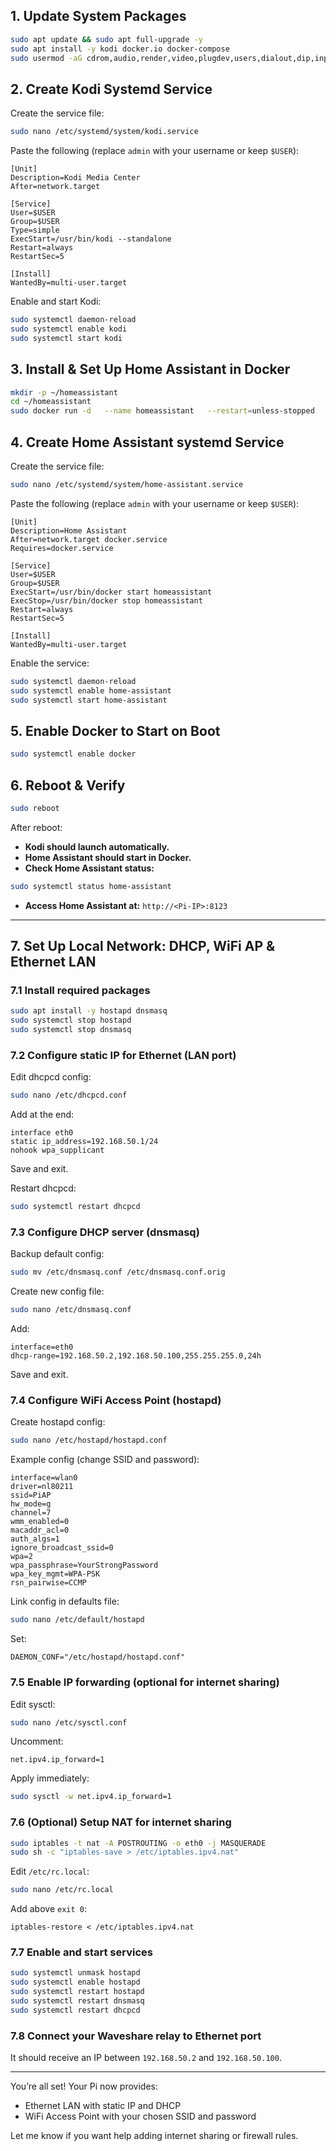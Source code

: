 ## **1. Update System Packages**

```bash
sudo apt update && sudo apt full-upgrade -y
sudo apt install -y kodi docker.io docker-compose
sudo usermod -aG cdrom,audio,render,video,plugdev,users,dialout,dip,input $USER
```

## **2. Create Kodi Systemd Service**

Create the service file:

```bash
sudo nano /etc/systemd/system/kodi.service
```

Paste the following (replace `admin` with your username or keep `$USER`):

```
[Unit]
Description=Kodi Media Center
After=network.target

[Service]
User=$USER
Group=$USER
Type=simple
ExecStart=/usr/bin/kodi --standalone
Restart=always
RestartSec=5

[Install]
WantedBy=multi-user.target
```

Enable and start Kodi:

```bash
sudo systemctl daemon-reload
sudo systemctl enable kodi
sudo systemctl start kodi
```

## **3. Install & Set Up Home Assistant in Docker**

```bash
mkdir -p ~/homeassistant
cd ~/homeassistant
sudo docker run -d   --name homeassistant   --restart=unless-stopped   --privileged   -v ~/homeassistant:/config   --network=host   ghcr.io/home-assistant/home-assistant:stable
```

## **4. Create Home Assistant systemd Service**

Create the service file:

```bash
sudo nano /etc/systemd/system/home-assistant.service
```

Paste the following (replace `admin` with your username or keep `$USER`):

```
[Unit]
Description=Home Assistant
After=network.target docker.service
Requires=docker.service

[Service]
User=$USER
Group=$USER
ExecStart=/usr/bin/docker start homeassistant
ExecStop=/usr/bin/docker stop homeassistant
Restart=always
RestartSec=5

[Install]
WantedBy=multi-user.target
```

Enable the service:

```bash
sudo systemctl daemon-reload
sudo systemctl enable home-assistant
sudo systemctl start home-assistant
```

## **5. Enable Docker to Start on Boot**

```bash
sudo systemctl enable docker
```

## **6. Reboot & Verify**

```bash
sudo reboot
```

After reboot:

- **Kodi should launch automatically.**  
- **Home Assistant should start in Docker.**  
- **Check Home Assistant status:**

```bash
sudo systemctl status home-assistant
```

- **Access Home Assistant at:** `http://<Pi-IP>:8123`

---

## **7. Set Up Local Network: DHCP, WiFi AP & Ethernet LAN**

### 7.1 Install required packages

```bash
sudo apt install -y hostapd dnsmasq
sudo systemctl stop hostapd
sudo systemctl stop dnsmasq
```

### 7.2 Configure static IP for Ethernet (LAN port)

Edit dhcpcd config:

```bash
sudo nano /etc/dhcpcd.conf
```

Add at the end:

```
interface eth0
static ip_address=192.168.50.1/24
nohook wpa_supplicant
```

Save and exit.

Restart dhcpcd:

```bash
sudo systemctl restart dhcpcd
```

### 7.3 Configure DHCP server (dnsmasq)

Backup default config:

```bash
sudo mv /etc/dnsmasq.conf /etc/dnsmasq.conf.orig
```

Create new config file:

```bash
sudo nano /etc/dnsmasq.conf
```

Add:

```
interface=eth0
dhcp-range=192.168.50.2,192.168.50.100,255.255.255.0,24h
```

Save and exit.

### 7.4 Configure WiFi Access Point (hostapd)

Create hostapd config:

```bash
sudo nano /etc/hostapd/hostapd.conf
```

Example config (change SSID and password):

```
interface=wlan0
driver=nl80211
ssid=PiAP
hw_mode=g
channel=7
wmm_enabled=0
macaddr_acl=0
auth_algs=1
ignore_broadcast_ssid=0
wpa=2
wpa_passphrase=YourStrongPassword
wpa_key_mgmt=WPA-PSK
rsn_pairwise=CCMP
```

Link config in defaults file:

```bash
sudo nano /etc/default/hostapd
```

Set:

```
DAEMON_CONF="/etc/hostapd/hostapd.conf"
```

### 7.5 Enable IP forwarding (optional for internet sharing)

Edit sysctl:

```bash
sudo nano /etc/sysctl.conf
```

Uncomment:

```
net.ipv4.ip_forward=1
```

Apply immediately:

```bash
sudo sysctl -w net.ipv4.ip_forward=1
```

### 7.6 (Optional) Setup NAT for internet sharing

```bash
sudo iptables -t nat -A POSTROUTING -o eth0 -j MASQUERADE
sudo sh -c "iptables-save > /etc/iptables.ipv4.nat"
```

Edit `/etc/rc.local`:

```bash
sudo nano /etc/rc.local
```

Add above `exit 0`:

```
iptables-restore < /etc/iptables.ipv4.nat
```

### 7.7 Enable and start services

```bash
sudo systemctl unmask hostapd
sudo systemctl enable hostapd
sudo systemctl restart hostapd
sudo systemctl restart dnsmasq
sudo systemctl restart dhcpcd
```

### 7.8 Connect your Waveshare relay to Ethernet port

It should receive an IP between `192.168.50.2` and `192.168.50.100`.

---

You’re all set! Your Pi now provides:

- Ethernet LAN with static IP and DHCP  
- WiFi Access Point with your chosen SSID and password  

Let me know if you want help adding internet sharing or firewall rules.
